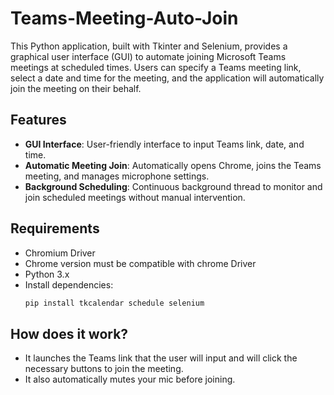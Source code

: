 # Teams-Meeting-Auto-Join
This Python application, built with Tkinter and Selenium, provides a graphical user interface (GUI) to automate joining Microsoft Teams meetings at scheduled times. Users can specify a Teams meeting link, select a date and time for the meeting, and the application will automatically join the meeting on their behalf.

## Features

- **GUI Interface**: User-friendly interface to input Teams link, date, and time.
- **Automatic Meeting Join**: Automatically opens Chrome, joins the Teams meeting, and manages microphone settings.
- **Background Scheduling**: Continuous background thread to monitor and join scheduled meetings without manual intervention.

## Requirements

- Chromium Driver
- Chrome version must be compatible with chrome Driver
- Python 3.x
- Install dependencies:
  ```bash
  pip install tkcalendar schedule selenium

## How does it work?
- It launches the Teams link that the user will input and will click the necessary buttons to join the meeting.
- It also automatically mutes your mic before joining.
